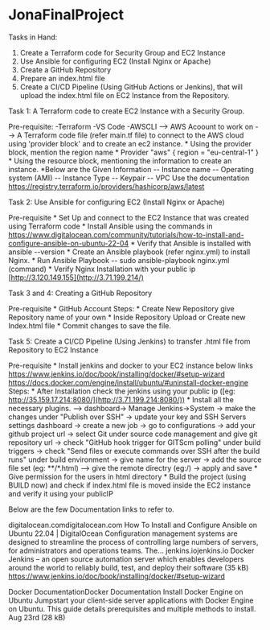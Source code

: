 # JonaFinalProject

Tasks in Hand:
1. Create a Terraform code for Security Group and EC2 Instance
2. Use Ansible for configuring EC2 (Install Nginx or Apache)
3. Create a GitHub Repository
4. Prepare an index.html file
5. Create a CI/CD Pipeline (Using GitHub Actions or Jenkins), that will upload the index.html file on EC2 Instance from the Repository.
   
Task 1: A Terraform code to create EC2 Instance with a Security Group.

Pre-requisite:
-Terraform
-VS Code
-AWSCLI
--> AWS Acoount to work on 
--> A Terraform code file (refer main.tf file) to connect to the AWS cloud using 'provider block' and to create an ec2 instance.
       * Using the provider block, mention the region name
       * Provider "aws" { region = "eu-central-1" } 
       * Using the resource block, mentioning the information to create an instance.
       *Below are the Given Information
            -- Instance name
            -- Operating system (AMI)
            -- Instance Type
            -- Keypair
            -- VPC
Use the documentation https://registry.terraform.io/providers/hashicorp/aws/latest

Task 2: Use Ansible for configuring EC2 (Install Nginx or Apache)

Pre-requisite
       * Set Up and connect to the  EC2 Instance that was created using Terraform code
       * Install Ansible using the commands in  https://www.digitalocean.com/community/tutorials/how-to-install-and-configure-ansible-on-ubuntu-22-04
       * Verify that Ansible is installed with ansible --version
       * Create an Ansible playbook (refer nginx.yml) to install Nginx.
       * Run Ansible Playbook -- sudo ansible-playbook nginx.yml (command)
       * Verify Nginx Installation with your public ip [http://3.120.149.155](http://3.71.199.214/)

Task 3 and 4: Creating a GitHub Repository

Pre-requisite
       * GitHub Account
Steps:
       * Create New Repository give Repository name of your own
       * Inside Repository Upload or Create new Index.html file
       * Commit changes to save the file.
       
Task 5: Create a CI/CD Pipeline (Using Jenkins) to transfer .html file from Repository to EC2 Instance

Pre-requisite
      * Install jenkins and docker to your EC2 instance below links
          https://www.jenkins.io/doc/book/installing/docker/#setup-wizard
          https://docs.docker.com/engine/install/ubuntu/#uninstall-docker-engine
Steps:
      * After Installation check the jenkins using your public ip ([eg: http://35.159.17.214:8080/](http://3.71.199.214:8080/)) 
      * Install all the necessary plugins.
         --> dashboard-> Manage Jenkins->System -> make the changes under "Publish over SSH" -> 
             update your key and SSH Servers settings dashboard -> create a new job -> go to configurations -> add your github project url -> select Git under source 
             code management and give git repository url -> check "GitHub hook trigger for GITScm polling" under build triggers -> check "Send files or execute 
             commands over SSH after the build runs" under build environment -> give name for the server -> add the source file set (eg: **/*.html) 
        --> give the remote directry (eg:/) -> apply and save
      * Give permission for the users in html directory
      * Build the project (using BUILD now) and check if index.html file is moved inside the EC2 instance and verify it using your publicIP

Below are the few Documentation links to refer to.

digitalocean.comdigitalocean.com
How To Install and Configure Ansible on Ubuntu 22.04  | DigitalOcean
Configuration management systems are designed to streamline the process of controlling large numbers of servers, for administrators and operations teams. The…
jenkins.iojenkins.io
Docker
Jenkins – an open source automation server which enables developers around the world to reliably build, test, and deploy their software (35 kB)
https://www.jenkins.io/doc/book/installing/docker/#setup-wizard

Docker DocumentationDocker Documentation
Install Docker Engine on Ubuntu
Jumpstart your client-side server applications with Docker Engine on Ubuntu. This guide details prerequisites and multiple methods to install.
Aug 23rd (28 kB)
